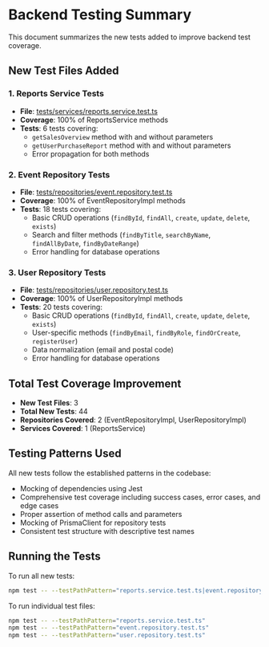 # Backend Testing Summary

This document summarizes the new tests added to improve backend test coverage.

## New Test Files Added

### 1. Reports Service Tests
- **File**: [tests/services/reports.service.test.ts](file:///c:/Users/ammer/Documents/OELAN/FrontRow%20-%20kopie/Frontrow/backend/tests/services/reports.service.test.ts)
- **Coverage**: 100% of ReportsService methods
- **Tests**: 6 tests covering:
  - `getSalesOverview` method with and without parameters
  - `getUserPurchaseReport` method with and without parameters
  - Error propagation for both methods

### 2. Event Repository Tests
- **File**: [tests/repositories/event.repository.test.ts](file:///c:/Users/ammer/Documents/OELAN/FrontRow%20-%20kopie/Frontrow/backend/tests/repositories/event.repository.test.ts)
- **Coverage**: 100% of EventRepositoryImpl methods
- **Tests**: 18 tests covering:
  - Basic CRUD operations (`findById`, `findAll`, `create`, `update`, `delete`, `exists`)
  - Search and filter methods (`findByTitle`, `searchByName`, `findAllByDate`, `findByDateRange`)
  - Error handling for database operations

### 3. User Repository Tests
- **File**: [tests/repositories/user.repository.test.ts](file:///c:/Users/ammer/Documents/OELAN/FrontRow%20-%20kopie/Frontrow/backend/tests/repositories/user.repository.test.ts)
- **Coverage**: 100% of UserRepositoryImpl methods
- **Tests**: 20 tests covering:
  - Basic CRUD operations (`findById`, `findAll`, `create`, `update`, `delete`, `exists`)
  - User-specific methods (`findByEmail`, `findByRole`, `findOrCreate`, `registerUser`)
  - Data normalization (email and postal code)
  - Error handling for database operations

## Total Test Coverage Improvement

- **New Test Files**: 3
- **Total New Tests**: 44
- **Repositories Covered**: 2 (EventRepositoryImpl, UserRepositoryImpl)
- **Services Covered**: 1 (ReportsService)

## Testing Patterns Used

All new tests follow the established patterns in the codebase:
- Mocking of dependencies using Jest
- Comprehensive test coverage including success cases, error cases, and edge cases
- Proper assertion of method calls and parameters
- Mocking of PrismaClient for repository tests
- Consistent test structure with descriptive test names

## Running the Tests

To run all new tests:
```bash
npm test -- --testPathPattern="reports.service.test.ts|event.repository.test.ts|user.repository.test.ts"
```

To run individual test files:
```bash
npm test -- --testPathPattern="reports.service.test.ts"
npm test -- --testPathPattern="event.repository.test.ts"
npm test -- --testPathPattern="user.repository.test.ts"
```